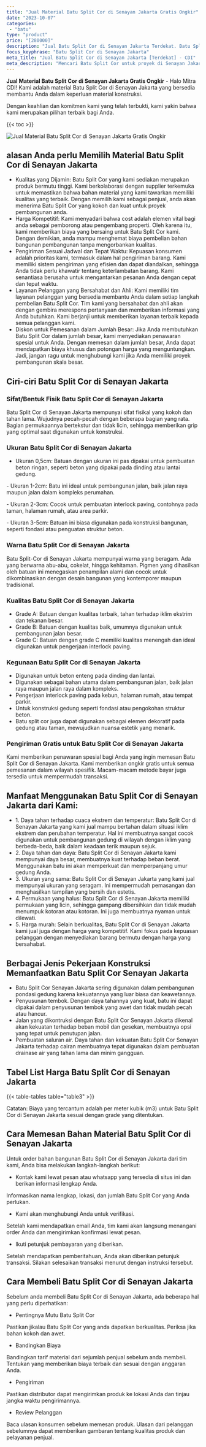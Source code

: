 ```yaml
---
title: "Jual Material Batu Split Cor di Senayan Jakarta Gratis Ongkir"
date: "2023-10-07"
categories:
 - "batu"
type: "product"
price: "[280000]"
description: "Jual Batu Split Cor di Senayan Jakarta Terdekat. Batu Split Cor ini sering digunakan dalam proyek konstruksi sebagai campuran beton yang terpilih dan awet. Silakan hubungi kami untuk informasi lebih lanjut."
focus_keyphrase: "Batu Split Cor di Senayan Jakarta"
meta_title: "Jual Batu Split Cor di Senayan Jakarta [Terdekat] - CDI"
meta_description: "Mencari Batu Split Cor untuk proyek di Senayan Jakarta? Kami memiliki Batu Split Cor berkualitas untuk campuran beton. Raih penawaran terbaik sekarang."
---
```


**Jual Material Batu Split Cor di Senayan Jakarta Gratis Ongkir** - Halo Mitra CDI! Kami adalah material Batu Split Cor di Senayan Jakarta yang bersedia membantu Anda dalam keperluan material konstruksi.

Dengan keahlian dan komitmen kami yang telah terbukti, kami yakin bahwa kami merupakan pilihan terbaik bagi Anda.

{{< toc >}}

![Jual Material Batu Split Cor di Senayan Jakarta Gratis Ongkir](/images/batu/batu-split-13.jpg)

## alasan Anda perlu Memilih Material Batu Split Cor di Senayan Jakarta

*   Kualitas yang Dijamin: Batu Split Cor yang kami sediakan merupakan produk bermutu tinggi. Kami berkolaborasi dengan supplier terkemuka untuk memastikan bahwa bahan material yang kami tawarkan memiliki kualitas yang terbaik. Dengan memilih kami sebagai penjual, anda akan menerima Batu Split Cor yang kokoh dan kuat untuk proyek pembangunan anda.
*   Harga Kompetitif: Kami menyadari bahwa cost adalah elemen vital bagi anda sebagai pemborong atau pengembang properti. Oleh karena itu, kami memberikan biaya yang bersaing untuk Batu Split Cor kami. Dengan demikian, anda mampu menghemat biaya pembelian bahan bangunan pembangunan tanpa mengorbankan kualitas.
*   Pengiriman Sesuai Jadwal dan Tepat Waktu: Kepuasan konsumen adalah prioritas kami, termasuk dalam hal pengiriman barang. Kami memiliki sistem pengiriman yang efisien dan dapat diandalkan, sehingga Anda tidak perlu khawatir tentang keterlambatan barang. Kami senantiasa berusaha untuk mengantarkan pesanan Anda dengan cepat dan tepat waktu.
*   Layanan Pelanggan yang Bersahabat dan Ahli: Kami memiliki tim layanan pelanggan yang bersedia membantu Anda dalam setiap langkah pembelian Batu Split Cor. Tim kami yang bersahabat dan ahli akan dengan gembira merespons pertanyaan dan memberikan informasi yang Anda butuhkan. Kami berjanji untuk memberikan layanan terbaik kepada semua pelanggan kami.
*   Diskon untuk Pemesanan dalam Jumlah Besar: Jika Anda membutuhkan Batu Split Cor dalam jumlah besar, kami menyediakan penawaran spesial untuk Anda. Dengan memesan dalam jumlah besar, Anda dapat mendapatkan biaya khusus dan potongan harga yang menguntungkan. Jadi, jangan ragu untuk menghubungi kami jika Anda memiliki proyek pembangunan skala besar.

## Ciri-ciri Batu Split Cor di Senayan Jakarta

### Sifat/Bentuk Fisik Batu Split Cor di Senayan Jakarta

Batu Split Cor di Senayan Jakarta mempunyai sifat fisikal yang kokoh dan tahan lama. Wujudnya pecah-pecah dengan beberapa bagian yang rata. Bagian permukaannya bertekstur dan tidak licin, sehingga memberikan grip yang optimal saat digunakan untuk konstruksi.

### Ukuran Batu Split Cor di Senayan Jakarta

- Ukuran 0,5cm: Batuan dengan ukuran ini pas dipakai untuk pembuatan beton ringan, seperti beton yang dipakai pada dinding atau lantai gedung.  

\- Ukuran 1-2cm: Batu ini ideal untuk pembangunan jalan, baik jalan raya maupun jalan dalam kompleks perumahan.  

\- Ukuran 2-3cm: Cocok untuk pembuatan interlock paving, contohnya pada taman, halaman rumah, atau area parkir.  

\- Ukuran 3-5cm: Batuan ini biasa digunakan pada konstruksi bangunan, seperti fondasi atau penguatan struktur beton.

### Warna Batu Split Cor di Senayan Jakarta

Batu Split-Cor di Senayan Jakarta mempunyai warna yang beragam. Ada yang berwarna abu-abu, cokelat, hingga kehitaman. Pigmen yang dihasilkan oleh batuan ini menegaskan penampilan alami dan cocok untuk dikombinasikan dengan desain bangunan yang kontemporer maupun tradisional.

### Kualitas Batu Split Cor di Senayan Jakarta

*   Grade A: Batuan dengan kualitas terbaik, tahan terhadap iklim ekstrim dan tekanan besar.
*   Grade B: Batuan dengan kualitas baik, umumnya digunakan untuk pembangunan jalan besar.
*   Grade C: Batuan dengan grade C memiliki kualitas menengah dan ideal digunakan untuk pengerjaan interlock paving.

### Kegunaan Batu Split Cor di Senayan Jakarta

*   Digunakan untuk beton enteng pada dinding dan lantai.
*   Digunakan sebagai bahan utama dalam pembangunan jalan, baik jalan raya maupun jalan raya dalam kompleks.
*   Pengerjaan interlock paving pada kebun, halaman rumah, atau tempat parkir.
*   Untuk konstruksi gedung seperti fondasi atau pengokohan struktur beton.
*   Batu split cor juga dapat digunakan sebagai elemen dekoratif pada gedung atau taman, mewujudkan nuansa estetik yang menarik.

### Pengiriman Gratis untuk Batu Split Cor di Senayan Jakarta

Kami memberikan penawaran spesial bagi Anda yang ingin memesan Batu Split Cor di Senayan Jakarta. Kami memberikan ongkir gratis untuk semua pemesanan dalam wilayah spesifik. Macam-macam metode bayar juga tersedia untuk mempermudah transaksi.

## Manfaat Menggunakan Batu Split Cor di Senayan Jakarta dari Kami:

*   1\. Daya tahan terhadap cuaca ekstrem dan temperatur: Batu Split Cor di Senayan Jakarta yang kami jual mampu bertahan dalam situasi iklim ekstrem dan perubahan temperatur. Hal ini membuatnya sangat cocok digunakan untuk pembangunan gedung di wilayah dengan iklim yang berbeda-beda, baik dalam keadaan terik maupun sejuk.
*   2\. Daya tahan dan daya: Batu Split Cor di Senayan Jakarta kami mempunyai daya besar, membuatnya kuat terhadap beban berat. Menggunakan batu ini akan memperkuat dan memperpanjang umur gedung Anda.
*   3\. Ukuran yang sama: Batu Split Cor di Senayan Jakarta yang kami jual mempunyai ukuran yang seragam. Ini mempermudah pemasangan dan menghasilkan tampilan yang bersih dan estetis.
*   4\. Permukaan yang halus: Batu Split Cor di Senayan Jakarta memiliki permukaan yang licin, sehingga gampang dibersihkan dan tidak mudah menumpuk kotoran atau kotoran. Ini juga membuatnya nyaman untuk dilewati.
*   5\. Harga murah: Selain berkualitas, Batu Split Cor di Senayan Jakarta kami jual juga dengan harga yang kompetitif. Kami fokus pada kepuasan pelanggan dengan menyediakan barang bermutu dengan harga yang bersahabat.

## Berbagai Jenis Pekerjaan Konstruksi Memanfaatkan Batu Split Cor Senayan Jakarta

*   Batu Split Cor Senayan Jakarta sering digunakan dalam pembangunan pondasi gedung karena kekuatannya yang luar biasa dan keawetannya.
*   Penyusunan tembok. Dengan daya tahannya yang kuat, batu ini dapat dipakai dalam penyusunan tembok yang awet dan tidak mudah pecah atau hancur.
*   Jalan yang dikontruksi dengan Batu Split Cor Senayan Jakarta dikenal akan kekuatan terhadap beban mobil dan gesekan, membuatnya opsi yang tepat untuk penutupan jalan.
*   Pembuatan saluran air. Daya tahan dan kekuatan Batu Split Cor Senayan Jakarta terhadap cairan membuatnya tepat digunakan dalam pembuatan drainase air yang tahan lama dan minim gangguan.

## Tabel List Harga Batu Split Cor di Senayan Jakarta

{{< table-tables table="table3" >}}

Catatan: Biaya yang tercantum adalah per meter kubik (m3) untuk Batu Split Cor di Senayan Jakarta sesuai dengan grade yang ditentukan.

## Cara Memesan Bahan Material Batu Split Cor di Senayan Jakarta

Untuk order bahan bangunan Batu Split Cor di Senayan Jakarta dari tim kami, Anda bisa melakukan langkah-langkah berikut:

*   Kontak kami lewat pesan atau whatsapp yang tersedia di situs ini dan berikan informasi lengkap Anda.

Informasikan nama lengkap, lokasi, dan jumlah Batu Split Cor yang Anda perlukan.
*   Kami akan menghubungi Anda untuk verifikasi.

Setelah kami mendapatkan email Anda, tim kami akan langsung menangani order Anda dan mengirimkan konfirmasi lewat pesan.
*   Ikuti petunjuk pembayaran yang diberikan.

Setelah mendapatkan pemberitahuan, Anda akan diberikan petunjuk transaksi. Silakan selesaikan transaksi menurut dengan instruksi tersebut.

## Cara Membeli Batu Split Cor di Senayan Jakarta

Sebelum anda membeli Batu Split Cor di Senayan Jakarta, ada beberapa hal yang perlu diperhatikan:

*   Pentingnya Mutu Batu Split Cor

Pastikan jikalau Batu Split Cor yang anda dapatkan berkualitas. Periksa jika bahan kokoh dan awet.
*   Bandingkan Biaya

Bandingkan tarif material dari sejumlah penjual sebelum anda membeli. Tentukan yang memberikan biaya terbaik dan sesuai dengan anggaran Anda.
*   Pengiriman

Pastikan distributor dapat mengirimkan produk ke lokasi Anda dan tinjau jangka waktu pengirimannya.
*   Review Pelanggan

Baca ulasan konsumen sebelum memesan produk. Ulasan dari pelanggan sebelumnya dapat memberikan gambaran tentang kualitas produk dan pelayanan penjual.